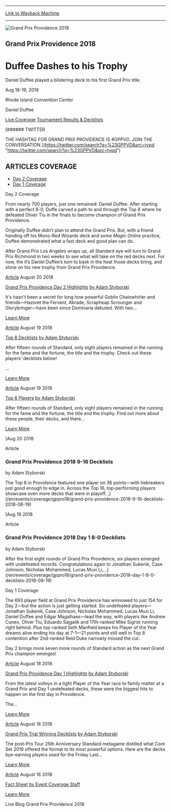 
---
[Link to Wayback Machine](https://web.archive.org/web/20180820023531/https://magic.wizards.com/en/events/coverage/gppro18?altcast_code=795d0277ad)

[_metadata_:generator]:- "Drupal 7 (http://drupal.org)"
[_metadata_:node]:- "1332206"
[_metadata_:source]:- "div-block-system-main"
[_metadata_:title]:- "Grand Prix Providence 2018"
[_metadata_:wayback_capture_timestamp]:- "2018-08-20 02:35:31"
[_metadata_:wayback_raw_url]:- "https://web.archive.org/web/20180820023531id_/https://magic.wizards.com/en/events/coverage/gppro18?altcast_code=795d0277ad"
[_metadata_:wayback_url]:- "https://magic.wizards.com/en/events/coverage/gppro18?altcast_code=795d0277ad"
---










![Grand Prix Providence 2018](https://web.archive.org/web/20180820041153im_/https://magic.wizards.com/sites/mtg/files/gppro18-Trophy-Header.jpg)




Grand Prix Providence 2018
--------------------------


Duffee Dashes to his Trophy
===========================




Daniel Duffee played a blistering deck to his first Grand Prix title.






Aug 18-19, 2018


Rhode Island Convention Center



Daniel Duffee













[Live Coverage](/en/events/coverage/gppro18) [Tournament Results & Decklists](/en/events/coverage/gppro18/tournament-results) 








[###### TWITTER


THE HASHTAG FOR GRAND PRIX PROVIDENCE IS #GPPVD. JOIN THE CONVERSATION.](https://twitter.com/search?q=%23GPPVD&src=typd "https://twitter.com/search?q=%23GPPVD&src=typd")



ARTICLES COVERAGE
-----------------




* [Day 2 Coverage](#tabs-0)
* [Day 1 Coverage](#tabs-1)


Day 2 Coverage



From nearly 700 players, just one remained: Daniel Duffee. After starting with a perfect 8-0, Duffe carved a path to and through the Top 8 where he defeated Oliver Tiu in the finals to become champion of Grand Prix Providence.


Originally Duffee didn’t plan to attend the Grand Prix. But, with a friend handing off his Mono-Red Wizards deck and some *Magic Online* practice, Duffee demonstrated what a fast deck and good plan can do.


After Grand Prix Los Angeles wraps up, all Standard eye will turn to Grand Prix Richmond in two weeks to see what will take on the red decks next. For now, the it’s Daniel Duffee’s turn to bask in the heat those decks bring, and shine on his new trophy from Grand Prix Providence.








[Article](/en/events/coverage/gppro18/grand-prix-providence-day-2-highlights-2018-08-19)
 August 20 2018 


[Grand Prix Providence Day 2 Highlights](/en/events/coverage/gppro18/grand-prix-providence-day-2-highlights-2018-08-19)
[by Adam Styborski](/en/events/coverage/gppro18/grand-prix-providence-day-2-highlights-2018-08-19)

It's hasn't been a secret for long how powerful Goblin Chainwhirler and friends—Hazoret the Fervent, Abrade, Scrapheap Scrounger and Glorybringer—have been since Dominaria debuted. With two...


[Learn More](/en/events/coverage/gppro18/grand-prix-providence-day-2-highlights-2018-08-19)










[Article](/en/events/coverage/gppro18/top-8-decklists-2018-08-19)
 August 19 2018 


[Top 8 Decklists](/en/events/coverage/gppro18/top-8-decklists-2018-08-19)
[by Adam Styborski](/en/events/coverage/gppro18/top-8-decklists-2018-08-19)

After fifteen rounds of Standard, only eight players remained in the running for the fame and the fortune, the title and the trophy. Check out these players' decklists below!



 

 ...


[Learn More](/en/events/coverage/gppro18/top-8-decklists-2018-08-19)










[Article](/en/events/coverage/gppro18/event-coverage/top-8-players-2018-08-19)
 August 19 2018 


[Top 8 Players](/en/events/coverage/gppro18/event-coverage/top-8-players-2018-08-19)
[by Adam Styborski](/en/events/coverage/gppro18/event-coverage/top-8-players-2018-08-19)

After fifteen rounds of Standard, only eight players remained in the running for the fame and the fortune, the title and the trophy. Find out more about these people, their decks, and there...


[Learn More](/en/events/coverage/gppro18/event-coverage/top-8-players-2018-08-19)










[Aug
20
2018




Article



### Grand Prix Providence 2018 9-16 Decklists


by Adam Styborski




 The Top 8 in Providence featured one player on 36 points—with tiebreakers just good enough to edge in. Across the Top 16, top-performing players showcase even more decks that were in playoff...](/en/events/coverage/gppro18/grand-prix-providence-2018-9-16-decklists-2018-08-19)


[Aug
19
2018




Article



### Grand Prix Providence 2018 Day 1 8-0 Decklists


by Adam Styborski




 After the first eight rounds of Grand Prix Providence, six players emerged with undefeated records. Congratulations again to Jonathan Sukenik, Case Johnson, Nicholas Mohammed, Lucas Muxi Li,...](/en/events/coverage/gppro18/grand-prix-providence-2018-day-1-8-0-decklists-2018-08-19)





Day 1 Coverage



The 693 player field at Grand Prix Providence has winnowed to just 154 for Day 2—but the action is just getting started. Six undefeated players—Jonathan Sukenik, Case Johnson, Nicholas Mohammed, Lucas Muxi Li, Daniel Duffee and Edgar Magalhaes—lead the way, with players like Andrew Cuneo, Oliver Tiu, Eduardo Sajgalik and 17th-ranked Mike Sigrist running right behind. Plus top-ranked Seth Manfield keeps his Player of the Year dreams alive ending his day at 7-1—21 points and still well in Top 8 contention after 2nd-ranked Reid Duke narrowly missed the cut.


Day 2 brings more seven more rounds of Standard action as the next Grand Prix champion emerges!








[Article](/en/events/coverage/gppvd18/day-1-highlights-2018-08-18)
 August 18 2018 


[Grand Prix Providence Day 1 Highlights](/en/events/coverage/gppvd18/day-1-highlights-2018-08-18)
[by Adam Styborski](/en/events/coverage/gppvd18/day-1-highlights-2018-08-18)

From the latest volleys in a tight Player of the Year race to family matter at a Grand Prix and Day 1 undefeated decks, these were the biggest hits to happen on the first day in Providence.

The...


[Learn More](/en/events/coverage/gppvd18/day-1-highlights-2018-08-18)










[Article](/en/events/coverage/gppro18/grand-prix-trial-winning-decklists-2018-08-18)
 August 18 2018 


[Grand Prix Trial Winning Decklists](/en/events/coverage/gppro18/grand-prix-trial-winning-decklists-2018-08-18)
[by Adam Styborski](/en/events/coverage/gppro18/grand-prix-trial-winning-decklists-2018-08-18)

The post-Pro Tour 25th Anniversary Standard metagame distilled what Core Set 2019 offered the format to its most powerful options. Here are the decks bye-earning players used for the Friday Last...


[Learn More](/en/events/coverage/gppro18/grand-prix-trial-winning-decklists-2018-08-18)










[Article](/en/events/coverage/gppro18/fact-sheet)
 August 16 2018 


[Fact Sheet](/en/events/coverage/gppro18/fact-sheet)
[by Event Coverage Staff](/en/events/coverage/gppro18/fact-sheet)


[Learn More](/en/events/coverage/gppro18/fact-sheet)
















Live Blog Grand Prix Providence 2018
 








